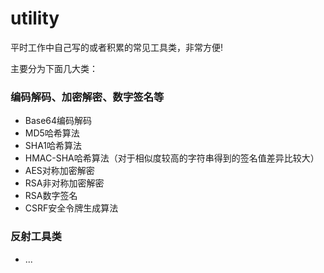 utility
=======

平时工作中自己写的或者积累的常见工具类，非常方便!

主要分为下面几大类：

### 编码解码、加密解密、数字签名等

* Base64编码解码
* MD5哈希算法
* SHA1哈希算法
* HMAC-SHA哈希算法（对于相似度较高的字符串得到的签名值差异比较大）
* AES对称加密解密
* RSA非对称加密解密
* RSA数字签名
* CSRF安全令牌生成算法

### 反射工具类

* ...